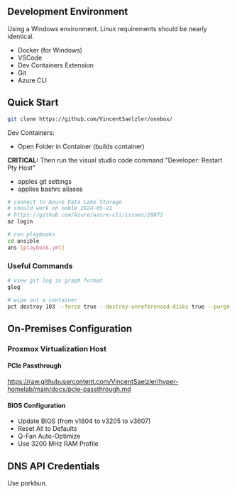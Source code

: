 ## Development Environment
Using a Windows environment. Linux requirements should be nearly identical.
- Docker (for Windows)
- VSCode
- Dev Containers Extension
- Git
- Azure CLI

## Quick Start
```sh
git clone https://github.com/VincentSaelzler/onebox/
```
Dev Containers:
- Open Folder in Container (builds container)

**CRITICAL:** Then run the visual studio code command "Developer: Restart Pty Host"
  - apples git settings
  - applies bashrc aliases

```sh
# connect to Azure Data Lake Storage
# should work on noble 2024-05-21
# https://github.com/Azure/azure-cli/issues/28872
az login

# run playbooks
cd ansible
ans [playbook.yml]
```
### Useful Commands
```sh
# view git log in graph format
glog

# wipe out a container
pct destroy 103 --force true --destroy-unreferenced-disks true --purge true
```



## On-Premises Configuration

### Proxmox Virtualization Host
#### PCIe Passthrough
https://raw.githubusercontent.com/VincentSaelzler/hyper-homelab/main/docs/pcie-passthrough.md

#### BIOS Configuration
- Update BIOS (from v1804 to v3205 to v3607)
- Reset All to Defaults
- Q-Fan Auto-Optimize
- Use 3200 MHz RAM Profile





## DNS API Credentials
Use porkbun.